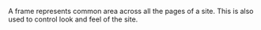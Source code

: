 A frame represents common area across all the pages of a site. This is also used to control look and feel of the site.